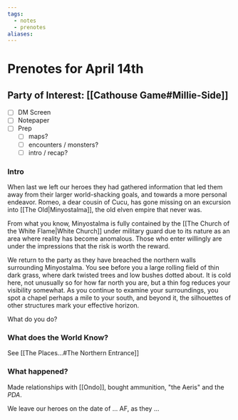```yaml
---
tags:
  - notes
  - prenotes
aliases:
---
```


# Prenotes for April 14th
## Party of Interest: [[Cathouse Game#Millie-Side]]
- [ ] DM Screen
- [ ] Notepaper
- [ ] Prep
	- [ ] maps?
	- [ ] encounters / monsters?
	- [ ] intro / recap?

### Intro

When last we left our heroes they had gathered information that led them away from their larger world-shacking goals, and towards a more personal endeavor. Romeo, a dear cousin of Cucu, has gone missing on an excursion into [[The Old|Minyostalma]], the old elven empire that never was. 

From what you know, Minyostalma is fully contained by the [[The Church of the White Flame|White Church]] under military guard due to its nature as an area where reality has become anomalous. Those who enter willingly are under the impressions that the risk is worth the reward. 

We return to the party as they have breached the northern walls surrounding Minyostalma. You see before you a large rolling field of thin dark grass, where dark twisted trees and low bushes dotted about. It is cold here, not unusually so for how far north you are, but a thin fog reduces your visibility somewhat. As you continue to examine your surroundings, you spot a chapel perhaps a mile to your south, and beyond it, the silhouettes of other structures mark your effective horizon.

What do you do?

### What does the World Know?

See [[The Places...#The Northern Entrance]]

### What happened?

Made relationships with [[Ondo]], bought ammunition, "the Aeris" and the *PDA*.


We leave our heroes on the date of ... AF, as they ...